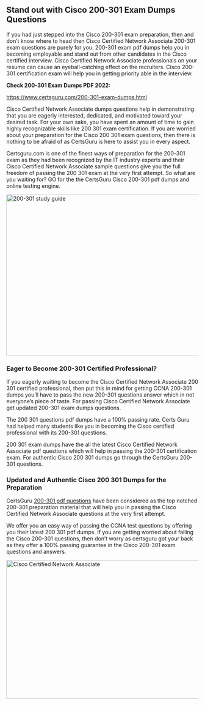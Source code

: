 <h2><strong>Stand out with Cisco 200-301 Exam Dumps Questions</strong></h2>
<p>If you had just stepped into the Cisco 200-301 exam preparation, then and don&rsquo;t know where to head then Cisco Certified Network Associate 200-301 exam questions are purely for you. 200-301 exam pdf dumps help you in becoming employable and stand out from other candidates in the Cisco certified interview. Cisco Certified Network Associate professionals on your resume can cause an eyeball-catching effect on the recruiters. Cisco 200-301 certification exam will help you in getting priority able in the interview.</p>
<p><strong>Check 200-301 Exam Dumps PDF 2022:</strong></p>
<p><a href="https://www.certsguru.com/200-301-exam-dumps.html">https://www.certsguru.com/200-301-exam-dumps.html</a></p>
<p>Cisco Certified Network Associate dumps questions help in demonstrating that you are eagerly interested, dedicated, and motivated toward your desired task. For your own sake, you have spent an amount of time to gain highly recognizable skills like 200 301 exam certification. If you are worried about your preparation for the Cisco 200 301 exam questions, then there is nothing to be afraid of as CertsGuru is here to assist you in every aspect.</p>
<p>Certsguru.com is one of the finest ways of preparation for the 200-301 exam as they had been recognized by the IT industry experts and their Cisco Certified Network Associate sample questions give you the full freedom of passing the 200 301 exam at the very first attempt. So what are you waiting for? GO for the the CertsGuru Cisco 200-301 pdf dumps and online testing engine.</p>
<p><img style="display: block; margin-left: auto; margin-right: auto;" src="https://i.imgur.com/vbMIA8f.png" alt="200-301 study guide" width="750" height="422" /></p>
<h3><strong>Eager to Become 200-301 Certified Professional?</strong></h3>
<p>If you eagerly waiting to become the Cisco Certified Network Associate 200 301 certified professional, then put this in mind for getting CCNA  200-301 dumps you&rsquo;ll have to pass the new 200-301 questions answer which in not everyone&rsquo;s piece of taste. For passing Cisco Certified Network Associate get updated 200-301 exam dumps questions.</p>
<p>The 200 301 questions pdf dumps have a 100% passing rate. Certs Guru had helped many students like you in becoming the Cisco certified professional with its  200-301 questions.</p>
<p>200 301 exam dumps have the all the latest Cisco Certified Network Associate pdf questions which will help in passing the 200-301 certification exam. For authentic Cisco 200 301 dumps go through the CertsGuru 200-301 questions.</p>
<h3><strong>Updated and Authentic Cisco 200 301 Dumps for the Preparation</strong></h3>
<p>CertsGuru <a href="https://www.certsguru.com/200-301-exam-dumps.html">200-301 pdf questions</a> have been considered as the top notched 200-301 preparation material that will help you in passing the Cisco Certified Network Associate questions at the very first attempt.</p>
<p>We offer you an easy way of passing the CCNA  test questions by offering you their latest 200 301 pdf dumps. If you are getting worried about failing the Cisco 200-301 questions, then don&rsquo;t worry as certsguru got your back as they offer a 100% passing guarantee in the Cisco 200-301 exam questions and answers.</p>
<p><a href="https://www.certsguru.com/200-301-exam-dumps.html"><img style="display: block; margin-left: auto; margin-right: auto;" src="https://i.imgur.com/efKm8VV.png" alt="Cisco Certified Network Associate" width="750" height="362" /></a></p>
